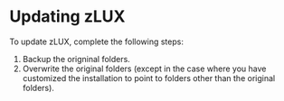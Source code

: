 # Updating zLUX

To update zLUX, complete the following steps:

1. Backup the origninal folders.
1. Overwrite the original folders (except in the case where you have customized the installation to point to folders other than the original folders).

